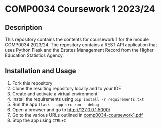 # COMP0034 Coursework 1 2023/24
## Description
This repository contains the contents for coursework 1 for the module COMP0034 2023/24. The repository contains a REST API application that uses Python Flask  and the Estates Management Record from the Higher Education Statistics Agency.

## Installation and Usage
1. Fork this repository
2. Clone the resulting repository locally and to your IDE
3. Create and activate a virtual environment
4. Install the requirements using `pip install -r requirements.txt`
5. Run the app `flask --app src run --debug`
6. Open a browser and go to http://127.0.0.1:5000/
7. Go to the various URLs outlined in [comp0034-coursework1.pdf](comp0034-coursework1.pdf)
8. Stop the app using `CTRL+C`
